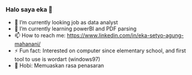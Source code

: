 ### Halo saya eka 👋

- 🔭 I’m currently looking job as data analyst
- 🌱 I’m currently learning powerBI and PDF parsing
- 📫 How to reach me: https://www.linkedin.com/in/eka-setyo-agung-mahanani/
- ⚡ Fun fact: Interested on computer since elementary school, and first tool to use is wordart (windows97)
- 🌟 Hobi: Memuaskan rasa penasaran

